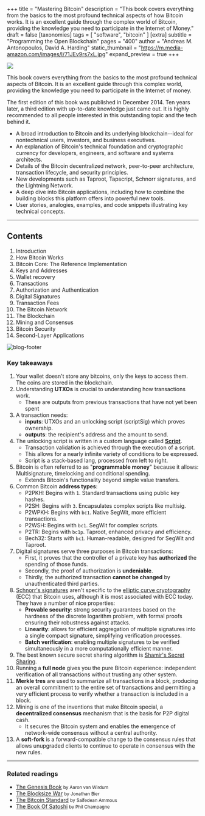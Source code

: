 +++
title = "Mastering Bitcoin"
description = "This book covers everything from the basics to the most profound technical aspects of how Bitcoin works. It is an excellent guide through the complex world of Bitcoin, providing the knowledge you need to participate in the Internet of Money."
draft = false
[taxonomies]
tags = [ "software", "bitcoin" ]
[extra]
subtitle = "Programming the Open Blockchain"
pages = "400"
author = "Andreas M. Antonopoulos, David A. Harding"
static_thumbnail = "https://m.media-amazon.com/images/I/71JEv9rs7xL.jpg"
expand_preview = true
+++

<img border="0" src="https://m.media-amazon.com/images/I/71JEv9rs7xL.jpg" >

This book covers everything from the basics to the most profound technical aspects of Bitcoin. It is an excellent guide through this complex world, providing the knowledge you need to participate in the Internet of money.

<!-- more -->

The first edition of this book was published in December 2014. Ten years later, a third edition with up-to-date knowledge just came out. It is highly recommended to all people interested in this outstanding topic and the tech behind it.

- A broad introduction to Bitcoin and its underlying blockchain--ideal for nontechnical users, investors, and business executives.
- An explanation of Bitcoin's technical foundation and cryptographic currency for developers, engineers, and software and systems architects.
- Details of the Bitcoin decentralized network, peer-to-peer architecture, transaction lifecycle, and security principles.
- New developments such as Taproot, Tapscript, Schnorr signatures, and the Lightning Network.
- A deep dive into Bitcoin applications, including how to combine the building blocks this platform offers into powerful new tools.
- User stories, analogies, examples, and code snippets illustrating key technical concepts.

---

## Contents

1. Introduction
2. How Bitcoin Works
3. Bitcoin Core: The Reference Implementation
4. Keys and Addresses
5. Wallet recovery
6. Transactions
7. Authorization and Authentication
8. Digital Signatures
9. Transaction Fees
10. The Bitcoin Network
11. The Blockchain
12. Mining and Consensus
13. Bitcoin Security
14. Second-Layer Applications

![blog-footer](/images/readings/2024-07-05/footer.jpg)

### Key takeaways

1. Your wallet doesn't store any bitcoins, only the keys to access them. The coins are stored in the blockchain.
1. Understanding **UTXOs** is crucial to understanding how transactions work.
   - These are outputs from previous transactions that have not yet been spent
1. A transaction needs:
   - **inputs**: UTXOs and an unlocking script (scriptSig) which proves ownership.
   - **outputs**: the recipient's address and the amount to send.
1. The unlocking script is written in a custom language called [**Script**](https://en.bitcoin.it/wiki/Script).
   - Transaction validation is achieved through the execution of a script.
   - This allows for a nearly infinite variety of conditions to be expressed.
   - Script is a stack-based lang, processed from left to right. 
1. Bitcoin is often referred to as "**programmable money**" because it allows: Multisignature, timelocking and conditional spending. 
   - Extends Bitcoin's functionality beyond simple value transfers.
1. Common Bitcoin **address types**:
   - P2PKH: Begins with `1`. Standard transactions using public key hashes.
   - P2SH: Begins with `3`. Encapsulates complex scripts like multisig.
   - P2WPKH: Begins with `bc1`. Native SegWit, more efficient transactions.
   - P2WSH: Begins with `bc1`. SegWit for complex scripts.
   - P2TR: Begins with `bc1p`. Taproot, enhanced privacy and efficiency.
   - Bech32: Starts with `bc1`. Human-readable, designed for SegWit and Taproot.
1. Digital signatures serve three purposes in Bitcoin transactions: 
   - First, it proves that the controller of a private key has **authorized** the spending of those funds. 
   - Secondly, the proof of authorization is **undeniable**. 
   - Thirdly, the authorized transaction **cannot be changed** by unauthenticated third parties.
1. [Schnorr's signatures](https://en.wikipedia.org/wiki/Schnorr_signature) aren't specific to the [elliptic curve cryptography](https://en.wikipedia.org/wiki/Elliptic-curve_cryptography) (ECC) that Bitcoin uses, although it is most associated with ECC today. They have a number of nice properties:
   - **Provable security**: strong security guarantees based on the hardness of the discrete logarithm problem, with formal proofs ensuring their robustness against attacks.
   - **Linearity**: allows for efficient aggregation of multiple signatures into a single compact signature, simplifying verification processes.
   - **Batch verification**: enabling multiple signatures to be verified simultaneously in a more computationally efficient manner.
1. The best known secure secret sharing algorithm is [Shamir's Secret Sharing](https://en.wikipedia.org/wiki/Shamir's_secret_sharing).
1. Running a **full node** gives you the pure Bitcoin experience: independent verification of all transactions without trusting any other system.
1. **Merkle tres** are used to summarize all transactions in a block, producing an overall commitment to the entire set of transactions and permitting a very efficient process to verify whether a transaction is included in a block.
1. Mining is one of the inventions that make Bitcoin special, a **decentralized consensus** mechanism that is the basis for P2P digital cash.
   - It secures the Bitcoin system and enables the emergence of network-wide consensus without a central authority.
1. A **soft-fork** is a forward-compatible change to the consensus rules that allows unupgraded clients to continue to operate in consensus with the new rules.

---

### Related readings

- [The Genesis Book](/readings/the-genesis-book/) <small>by Aaron van Wirdum</small>
- [The Blocksize War](/readings/the-blocksize-war/) <small>by Jonathan Bier</small>
- [The Bitcoin Standard](/readings/the-bitcoin-standard/) <small>by Saifedean Ammous</small>
- [The Book Of Satoshi](/readings/the-book-of-satoshi/) <small>by Phil Champagne</small>
